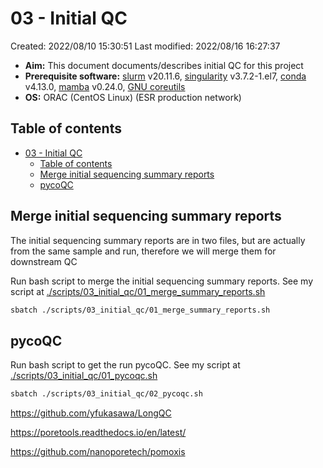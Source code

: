 # 03 - Initial QC

Created: 2022/08/10 15:30:51
Last modified: 2022/08/16 16:27:37

- **Aim:** This document documents/describes initial QC for this project
- **Prerequisite software:** [slurm](https://slurm.schedmd.com/overview.html) v20.11.6, [singularity](https://docs.sylabs.io/guides/3.1/user-guide/index.html) v3.7.2-1.el7, [conda](https://docs.conda.io/en/latest/) v4.13.0, [mamba](https://mamba.readthedocs.io/en/latest/index.html) v0.24.0, [GNU coreutils](https://www.gnu.org/software/coreutils/)
- **OS:** ORAC (CentOS Linux) (ESR production network)

## Table of contents

- [03 - Initial QC](#03---initial-qc)
  - [Table of contents](#table-of-contents)
  - [Merge initial sequencing summary reports](#merge-initial-sequencing-summary-reports)
  - [pycoQC](#pycoqc)

## Merge initial sequencing summary reports

The initial sequencing summary reports are in two files, but are actually from the same sample and run, therefore we will merge them for downstream QC

Run bash script to merge the initial sequencing summary reports. See my script at [./scripts/03_initial_qc/01_merge_summary_reports.sh](https://github.com/leahkemp/guinea_pore_c/blob/main/scripts/03_initial_qc/01_merge_summary_reports.sh)

```bash
sbatch ./scripts/03_initial_qc/01_merge_summary_reports.sh
```

## pycoQC

Run bash script to get the run pycoQC. See my script at [./scripts/03_initial_qc/01_pycoqc.sh](https://github.com/leahkemp/guinea_pore_c/blob/main/scripts/03_initial_qc/01_pycoqc.sh)

```bash
sbatch ./scripts/03_initial_qc/02_pycoqc.sh
```

https://github.com/yfukasawa/LongQC

https://poretools.readthedocs.io/en/latest/

https://github.com/nanoporetech/pomoxis
